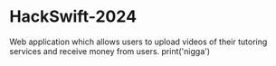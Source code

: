 # HackSwift-2024
Web application which allows users to upload videos of their tutoring services and receive money from users.
print('nigga')
